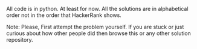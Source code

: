 All code is in python. At least for now. All the solutions are in alphabetical order not in the order that HackerRank shows.

Note: Please, First attempt the problem yourself. If you are stuck or just curious about how other people did then browse this or any other solution repository.
